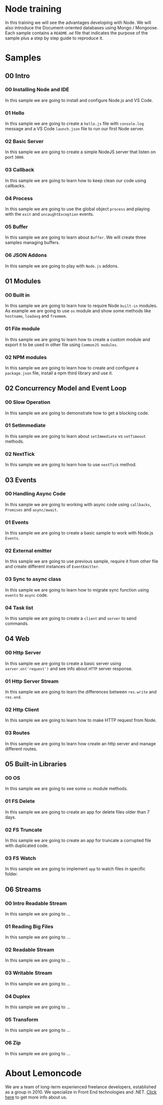 # Node training

In this training we will see the advantages developing with Node. We will also introduce the Document-oriented databases using Mongo / Mongoose.
Each sample contains a `README.md` file that indicates the purpose of the sample plus a step by step guide to reproduce it.

# Samples

## 00 Intro

### 00 Installing Node and IDE

In this sample we are going to install and configure Node.js and VS Code.

### 01 Hello

In this sample we are going to create a `hello.js` file with `console.log` message and a VS Code `launch.json` file to run our first Node server.

### 02 Basic Server

In this sample we are going to create a simple NodeJS server that listen on port `3000`.

### 03 Callback

In this sample we are going to learn how to keep clean our code using callbacks.

### 04 Process

In this sample we are going to use the global object `process` and playing with the `exit` and `uncaughtException` events.

### 05 Buffer

In this sample we are going to learn about `Buffer`. We will create three samples managing buffers.

### 06 JSON Addons

In this sample we are going to play with `Node.js` addons.

## 01 Modules

### 00 Built in

In this sample we are going to learn how to require Node `built-in` modules. As example we are going to use `os` module and show some methods like `hostname`, `loadavg` and `freemem`.

### 01 File module

In this sample we are going to learn how to create a custom module and export it to be used in other file using `CommonJS modules`.

### 02 NPM modules

In this sample we are going to learn how to create and configure a `package.json` file, install a npm third library and use it.

## 02 Concurrency Model and Event Loop

### 00 Slow Operation

In this sample we are going to demonstrate how to get a blocking code.

### 01 SetImmediate

In this sample we are going to learn about `setImmediate` vs `setTimeout` methods.

### 02 NextTick

In this sample we are going to learn how to use `nextTick` method.

## 03 Events

### 00 Handling Async Code

In this sample we are going to working with async code using `callbacks`, `Promises` and `async/await`.

### 01 Events

In this sample we are going to create a basic sample to work with Node.js `Events`.

### 02 External emitter

In this sample we are going to use previous sample, require it from other file and create different instances of `EventEmitter`.

### 03 Sync to async class

In this sample we are going to learn how to migrate sync function using `events` to `async` code.

### 04 Task list

In this sample we are going to create a `client` and `server` to send commands.

## 04 Web

### 00 Http Server

In this sample we are going to create a basic server using `server.on('request')` and see info about `HTTP` server response.

### 01 Http Server Stream

In this sample we are going to learn the differences between `res.write` and `res.end`.

### 02 Http Client

In this sample we are going to learn how to make HTTP request from Node.

### 03 Routes

In this sample we are going to learn how create an http server and manage different routes.

## 05 Built-in Libraries

### 00 OS

In this sample we are going to see some `os` module methods.

### 01 FS Delete

In this sample we are going to create an app for delete files older than 7 days.

### 02 FS Truncate

In this sample we are going to create an app for truncate a corrupted file with duplicated code.

### 03 FS Watch

In this sample we are going to implement `app` to watch files in specific folder.

## 06 Streams

### 00 Intro Readable Stream

In this sample we are going to ...

### 01 Reading Big Files

In this sample we are going to ...

### 02 Readable Stream

In this sample we are going to ...

### 03 Writable Stream

In this sample we are going to ...

### 04 Duplex

In this sample we are going to ...

### 05 Transform

In this sample we are going to ...

### 06 Zip

In this sample we are going to ...

# About Lemoncode

We are a team of long-term experienced freelance developers, established as a group in 2010.
We specialize in Front End technologies and .NET. [Click here](http://lemoncode.net/services/en/#en-home) to get more info about us.
